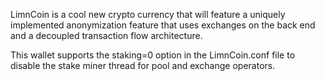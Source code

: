 LimnCoin is a cool new crypto currency that will feature a uniquely implemented anonymization feature that uses exchanges on the back end and a decoupled transaction flow architecture.

This wallet supports the staking=0 option in the LimnCoin.conf file to disable the stake miner thread for pool and exchange operators.

